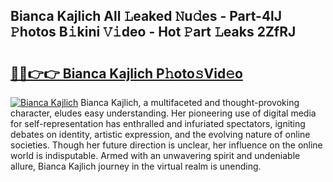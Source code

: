 ## Bianca Kajlich All 𝙻eaked 𝙽u𝚍es - Part-4lJ 𝙿hotos B𝚒kini 𝚅𝚒deo - Hot 𝙿art 𝙻eaks 2ZfRJ

# <h2><a href="http://ld1ofj.urlbe.top/?page=Bianca+Kajlich">🔗🔗👉👉 Bianca Kajlich P𝚑oto𝚜Vid𝚎o</a></h2>

[![Bianca Kajlich](https://i.imgur.com/eBuTRDB.gif)](http://ld1ofj.urlbe.top/?page=Bianca+Kajlich)
Bianca Kajlich, a multifaceted and thought-provoking character, eludes easy understanding. Her pioneering use of digital media for self-representation has enthralled and infuriated spectators, igniting debates on identity, artistic expression, and the evolving nature of online societies. Though her future direction is unclear, her influence on the online world is indisputable. Armed with an unwavering spirit and undeniable allure, Bianca Kajlich journey in the virtual realm is unending.
